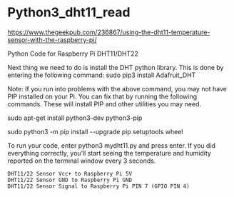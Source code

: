# Python3_dht11_read

https://www.thegeekpub.com/236867/using-the-dht11-temperature-sensor-with-the-raspberry-pi/

Python Code for Raspberry Pi DHT11/DHT22

Next thing we need to do is install the DHT python library. This is done by entering  the following command:
sudo pip3 install Adafruit_DHT

Note: If you run into problems with the above command, you may not have PIP installed on your Pi.  You can fix that by running the following commands.  These will install PIP and other utilities you may need.

sudo apt-get install python3-dev python3-pip

sudo python3 -m pip install --upgrade pip setuptools wheel

To run your code, enter python3 mydht11.py and press enter. If you did everything correctly, you’ll start seeing the temperature and humidity reported on the terminal window every 3 seconds.

    DHT11/22 Sensor Vcc+ to Raspberry Pi 5V
    DHT11/22 Sensor GND to Raspberry Pi GND
    DHT11/22 Sensor Signal to Raspberry Pi PIN 7 (GPIO PIN 4)
